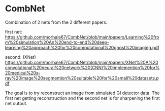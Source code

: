 # CombNet
Combination of 2 nets from the 2 different papers:

first net:
https://github.com/morhale67/CombNet/blob/main/papers/Learning%20from%20simulation%20An%20end-to-end%20deep-learning%20approach%20for%20computational%20ghost%20imaging.pdf

second: (XNet)
https://github.com/morhale67/CombNet/blob/main/papers/XNet%20A%20convolutional%20neural%20network%20(CNN)%20implemention%20for%20medical%20x-ray%20image%20segmention%20suitable%20for%20small%20datasets.pdf

The goal is to try reconstruct an image from simulated GI detector data.
The first net getting reconstruction and the second net is for sharpening the first net output. 




